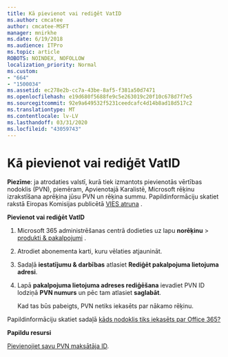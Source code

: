 ```yaml
---
title: Kā pievienot vai rediģēt VatID
ms.author: cmcatee
author: cmcatee-MSFT
manager: mnirkhe
ms.date: 6/19/2018
ms.audience: ITPro
ms.topic: article
ROBOTS: NOINDEX, NOFOLLOW
localization_priority: Normal
ms.custom:
- "664"
- "1500034"
ms.assetid: ec278e2b-cc7a-43be-8af5-f381a50d7471
ms.openlocfilehash: e19d680f5688fe9c5e263019c20f10c678d7f7e5
ms.sourcegitcommit: 92e9a649532f5231ceedcafc4d14b8ad18d517c2
ms.translationtype: MT
ms.contentlocale: lv-LV
ms.lasthandoff: 03/31/2020
ms.locfileid: "43059743"
---
```

# <a name="how-to-add-or-edit-a-vatid"></a>Kā pievienot vai rediģēt VatID

**Piezīme**: ja atrodaties valstī, kurā tiek izmantots pievienotās vērtības nodoklis (PVN), piemēram, Apvienotajā Karalistē, Microsoft rēķinu izrakstīšana aprēķina jūsu PVN un rēķina summu. Papildinformāciju skatiet rakstā Eiropas Komisijas publicētā [VIES atruna](https://go.microsoft.com/fwlink/?LinkID=841741) .

**Pievienot vai rediģēt VatID**

1. Microsoft 365 administrēšanas centrā dodieties uz lapu **norēķinu** \> [produkti & pakalpojumi](https://go.microsoft.com/fwlink/p/?linkid=842054) .

2. Atrodiet abonementa karti, kuru vēlaties atjaunināt.

3. Sadaļā **iestatījumu & darbības** atlasiet **Rediģēt pakalpojuma lietojuma adresi**.

4. Lapā **pakalpojuma lietojuma adreses rediģēšana** ievadiet PVN ID lodziņā **PVN numurs** un pēc tam atlasiet **saglabāt**.

    Kad tas būs pabeigts, PVN netiks iekasēts par nākamo rēķinu.

Papildinformāciju skatiet sadaļā [kāds nodoklis tiks iekasēts par Office 365?](https://docs.microsoft.com/office365/admin/subscriptions-and-billing/what-tax-will-i-be-charged)

**Papildu resursi**

[Pievienojiet savu PVN maksātāja ID](https://docs.microsoft.com/office365/admin/subscriptions-and-billing/what-tax-will-i-be-charged?view=o365-worldwide#add-your-vat-id-eu-countries-only).